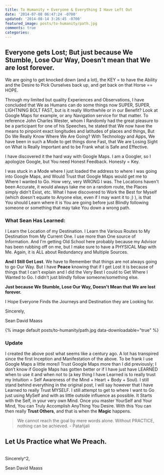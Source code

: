 ```yaml
---
title: To Humanity + Everyone & Everything I Have Left Out
date: '2014-07-08 06:47:24 -0700'
updated: '2014-08-14 3:26:45 -0700'
featured_image: posts/to-humanity/path.jpg
comments: true
categories:
---
```


## Everyone gets Lost; But just because We Stumble, Lose Our Way, __Doesn't mean that We are lost forever__.



We are going to get knocked down (and a lot), the KEY = to have the Ability and the Desire to Pick Ourselves back up, and get back on that Horse == HOPE.

Through my limited but quality Experiences and Observations, I have concluded that We as Humans can do some things now SUPER, SUPER, LIGHTNING BOLT FAST, but is it really Worthwhile or in our Benefit? Look at Google Maps for example, or any Navigation service for that matter.  To reference John Charles Wester, whom I Randomly had the great pleasure to be a participant for one of his Speeches, he stated that We now have the means to pinpoint exact longitudes and latitudes of places and things, But Do We Really Know Where We Are Going?  With Technology and Apps, We have been in such a Mode to get things done Fast, that We are Losing Sight on What is Really Important and to be Frank what is Safe and Effective.

I have discovered it the hard way with Google Maps. I am a Googler, so I apologize Google, but You need Honest Feedback. Honesty = Key.

I was stuck in a Mode where I just loaded the address to where I was going into Google Maps, and Would Trust that Google Maps would get me to Where I wanted to Go. How very, very WRONG I was.  The Locations haven't been Accurate, it would always take me on a random route, the Places simply didn't Exist, etc.  What I have discovered to Work the Best for Myself (which doesn't equate to Anyone else, even if I may want it to ;) ), is that You should Learn where it is You are going before just Blindly following someone or something that may take You down a wrong path.

### What Sean Has Learned:

I Learn the Location of my Destination. I Learn the Various Routes to My Destination from My Current One.  I use more than One source of Information.  And I'm getting Old School here probably because my Advisor has been rubbing off on me, but I make sure to have a PHYSICAL Map with Me. Again, it is ALL about Redundancy and Multiple Sources.

__And I Still Get Lost__. We have to Remember that things are not always going to go Our Way. But I have __Peace__ knowing that if I get Lost it is because of things that I can't explain and I did the Very Best I could to Get Where I Wanted to Go. I didn't just blindly follow someone/something else.

__Just because We Stumble, Lose Our Way, Doesn't Mean that We are lost forever.__

I Hope Everyone Finds the Journeys and Destination they are Looking for.

Sincerely,

Sean David Maass

{% image default posts/to-humanity/path.jpg data-downloadable="true" %}

### Update
I created the above post what seems like a century ago. A lot has transpired since the first Inception and Manifestation of the above. To be frank I use Google Maps a little more/I Trust Google Maps more than I did previously; I don’t know if Google Maps has gotten better or if I have just have LEARNED when to use it and when not to (a key thing I have Learned is to really trust my Intuition = Self Awareness of the Mind + Heart + Body + Soul).  I still stand behind everything in the original post, I will say however that I have Learned to really Trust MYSELF.  I still attempt to get to where I want to Go just using MySelf and with as little outside influence as possible. It Starts with the Self, in your very own Mind. Once you master YourSelf and Your Mind, You can Truly Accomplish AnyThing You Desire. With this You can then really __Trust Others__, and that is when the __Magic__ happens.

> We cannot reach the goal by mere words alone.
> Without PRACTICE, nothing can be achieved. - Patañjali


## Let Us Practice what We Preach.

<br/>
Sincerely^2,

Sean David Maass
